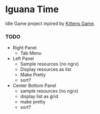 # Iguana Time

Idle Game project inpired by [Kittens Game](https://kittensgame.com/web/#).

### TODO
- Right Panel
  - Tab Menu
- Left Panel
  - Sample resources (no ngrx)
  - Display resources as list
  - Make Pretty
  - sort?
- Center Bottom Panel
  - sample resources (no ngrx)
  - display list as grid
  - make pretty
  - sort?
